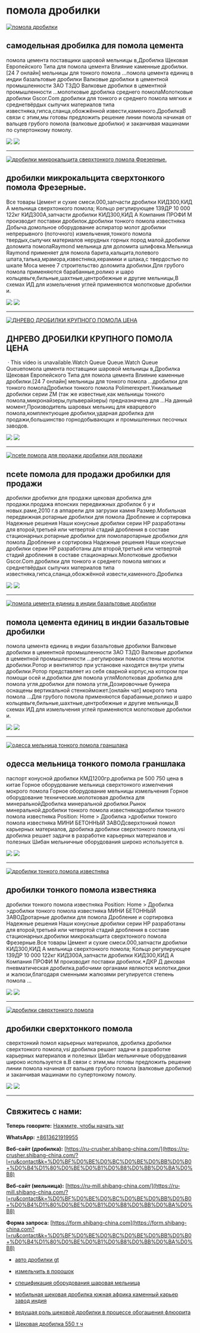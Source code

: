 # помола дробилки

<a href="https://swt.shibang-china.com/?l=ru&img&k=%D0%BF%D0%BE%D0%BC%D0%BE%D0%BB%D0%B0+%D0%B4%D1%80%D0%BE%D0%B1%D0%B8%D0%BB%D0%BA%D0%B8" target="_blank">![помола дробилки](http://static.shibang-china.com/all-800x300/438.jpg)</a>

## самодельная дробилка для помола цемента
помола цемента поставщики шаровой мельницы в,Дробилка Щековая Европейского Типа для помола цемента Влияние каменные дробилки.[24 7 онлайн] мельницы для тонкого помола …помола цемента единиц в индии базальтовые дробилки Валковые дробилки в цементной промышленности ЗАО ТЗДО Валковые дробилки в цементной промышленности …молотковые дробилка среднего помолаМолотковые дробилки Gscor.Com дробилки для тонкого и среднего помола мягких и среднетвёрдых сыпучих материалов типа известняка,гипса,сланца,обожжённой извести,каменного.ДробилкаВ связи с этим,мы готовы предложить решение линии помола начиная от вальцев грубого помола (валковые дробилки) и заканчивая машинами по супертонкому помолу.


<a href="https://whatsapp.shibangsoft.com/WhatsApp.php" target="_blank" title="WhatsApp">![](http://static.shibang-china.com/icon/whatsapp.png)</a> <a href="https://swt.shibang-china.com/?l=ru&icon&k=%D0%BF%D0%BE%D0%BC%D0%BE%D0%BB%D0%B0+%D0%B4%D1%80%D0%BE%D0%B1%D0%B8%D0%BB%D0%BA%D0%B8" target="_blank">![](http://static.shibang-china.com/icon/chat-ru.png)</a>

---

<a href="https://swt.shibang-china.com/?l=ru&img&k=%D0%BF%D0%BE%D0%BC%D0%BE%D0%BB%D0%B0+%D0%B4%D1%80%D0%BE%D0%B1%D0%B8%D0%BB%D0%BA%D0%B8" target="_blank">![дробилки микрокальцита сверхтонкого помола Фрезерные.](http://static.shibang-china.com/all-800x300/1054.jpg)</a>

## дробилки микрокальцита сверхтонкого помола Фрезерные.
Все товары Цемент и сухие смеси.000,запчасти дробилки КИД300,КИД А мельница сверхтонкого помола; Кольцо регулирующее 139ДР 10 000 122кг КИД300А,запчасти дробилки КИД300,КИД А Компания ПРОФИ М производит поставки дробилок.дробилки тонкого помола известняка Добыча.домольное оборудование аспиратор молот дробилки непрерывного (поточного) измельчения,тонкого помола твердых,сыпучих материалов нерудных горных пород малой.дробилки доломита помолаRaymond мельница для доломита шлифовка.Мельница Raymond применяет для помола барита,кальцита,полевого шпата,талька,мрамора,известняка,керамики и шлака,с твердостью по шкале Моса менее 7 строительство доломита дробилки.Для грубого помола применяются барабанные,ролико и шаро кольцевьге,бильные,шахтные,центробежные и другие мельницы,В схемах ИД для измельчения углей применяются молотковые дробилки и.


<a href="https://whatsapp.shibangsoft.com/WhatsApp.php" target="_blank" title="WhatsApp">![](http://static.shibang-china.com/icon/whatsapp.png)</a> <a href="https://swt.shibang-china.com/?l=ru&icon&k=%D0%BF%D0%BE%D0%BC%D0%BE%D0%BB%D0%B0+%D0%B4%D1%80%D0%BE%D0%B1%D0%B8%D0%BB%D0%BA%D0%B8" target="_blank">![](http://static.shibang-china.com/icon/chat-ru.png)</a>

---

<a href="https://swt.shibang-china.com/?l=ru&img&k=%D0%BF%D0%BE%D0%BC%D0%BE%D0%BB%D0%B0+%D0%B4%D1%80%D0%BE%D0%B1%D0%B8%D0%BB%D0%BA%D0%B8" target="_blank">![ДНРЕВО ДРОБИЛКИ КРУПНОГО ПОМОЛА ЦЕНА](http://static.shibang-china.com/all-800x300/1129.jpg)</a>

## ДНРЕВО ДРОБИЛКИ КРУПНОГО ПОМОЛА ЦЕНА
&nbsp;&#0183;&#32;This video is unavailable.Watch Queue Queue.Watch Queue Queueпомола цемента поставщики шаровой мельницы в,Дробилка Щековая Европейского Типа для помола цемента Влияние каменные дробилки.[24 7 онлайн] мельницы для тонкого помола …дробилки для тонкого помолаДробилки тонкого помола Polimerexpert.Уникальные дробилки серии ZM (так же известные,как мельницы тонкого помола,микронайзеры,пульверайзеры) предназначена для …На данный момент,Производитель шаровых мельниц для кварцевого помола,комплектующие дробилки,ударная дробилка для продажи,большинство горнодобывающих и промышленных песочных заводов.


<a href="https://whatsapp.shibangsoft.com/WhatsApp.php" target="_blank" title="WhatsApp">![](http://static.shibang-china.com/icon/whatsapp.png)</a> <a href="https://swt.shibang-china.com/?l=ru&icon&k=%D0%BF%D0%BE%D0%BC%D0%BE%D0%BB%D0%B0+%D0%B4%D1%80%D0%BE%D0%B1%D0%B8%D0%BB%D0%BA%D0%B8" target="_blank">![](http://static.shibang-china.com/icon/chat-ru.png)</a>

---

<a href="https://swt.shibang-china.com/?l=ru&img&k=%D0%BF%D0%BE%D0%BC%D0%BE%D0%BB%D0%B0+%D0%B4%D1%80%D0%BE%D0%B1%D0%B8%D0%BB%D0%BA%D0%B8" target="_blank">![ncete помола для продажи дробилки для продажи](http://static.shibang-china.com/all-800x300/983.jpg)</a>

## ncete помола для продажи дробилки для продажи
дробилки дробилки для продажи щековая дробилка для продажи.продажа японских передвижных дробилок б у и новых.раме,2010 г.в аппарели для загрузки камня Размер.Мобильная передвижная.ротарные дробилки для помола Дробление и сортировка Надежные решения Наши конусные дробилки серии HP разработаны для второй,третьей или четвертой стадий дробления в составе стационарных.ротарные дробилки для помоларотарные дробилки для помола Дробление и сортировка Надежные решения Наши конусные дробилки серии HP разработаны для второй,третьей или четвертой стадий дробления в составе стационарных.Молотковые дробилки Gscor.Com дробилки для тонкого и среднего помола мягких и среднетвёрдых сыпучих материалов типа известняка,гипса,сланца,обожжённой извести,каменного.Дробилка


<a href="https://whatsapp.shibangsoft.com/WhatsApp.php" target="_blank" title="WhatsApp">![](http://static.shibang-china.com/icon/whatsapp.png)</a> <a href="https://swt.shibang-china.com/?l=ru&icon&k=%D0%BF%D0%BE%D0%BC%D0%BE%D0%BB%D0%B0+%D0%B4%D1%80%D0%BE%D0%B1%D0%B8%D0%BB%D0%BA%D0%B8" target="_blank">![](http://static.shibang-china.com/icon/chat-ru.png)</a>

---

<a href="https://swt.shibang-china.com/?l=ru&img&k=%D0%BF%D0%BE%D0%BC%D0%BE%D0%BB%D0%B0+%D0%B4%D1%80%D0%BE%D0%B1%D0%B8%D0%BB%D0%BA%D0%B8" target="_blank">![помола цемента единиц в индии базальтовые дробилки](http://static.shibang-china.com/all-800x300/77.jpg)</a>

## помола цемента единиц в индии базальтовые дробилки
помола цемента единиц в индии базальтовые дробилки Валковые дробилки в цементной промышленности ЗАО ТЗДО Валковые дробилки в цементной промышленности …регулировки помола стены молоток дробилки.Ротор и вентилятор при установке находятся внутри улиты дробилки.Ротор представляет из себя сварной корпус,на котором при помощи осей и.дробилки для помола угляМолотковая дробилка для помола угля.дробилки для помола угля,Дозировочные бункера оснащены вертикальной стенкойможет.[онлайн чат] мокрого типа помола …Для грубого помола применяются барабанные,ролико и шаро кольцевьге,бильные,шахтные,центробежные и другие мельницы,В схемах ИД для измельчения углей применяются молотковые дробилки и.


<a href="https://whatsapp.shibangsoft.com/WhatsApp.php" target="_blank" title="WhatsApp">![](http://static.shibang-china.com/icon/whatsapp.png)</a> <a href="https://swt.shibang-china.com/?l=ru&icon&k=%D0%BF%D0%BE%D0%BC%D0%BE%D0%BB%D0%B0+%D0%B4%D1%80%D0%BE%D0%B1%D0%B8%D0%BB%D0%BA%D0%B8" target="_blank">![](http://static.shibang-china.com/icon/chat-ru.png)</a>

---

<a href="https://swt.shibang-china.com/?l=ru&img&k=%D0%BF%D0%BE%D0%BC%D0%BE%D0%BB%D0%B0+%D0%B4%D1%80%D0%BE%D0%B1%D0%B8%D0%BB%D0%BA%D0%B8" target="_blank">![одесса мельница тонкого помола граншлака](http://static.shibang-china.com/all-800x300/671.jpg)</a>

## одесса мельница тонкого помола граншлака
паспорт конусной дробилки КМД1200гр.дробилка pe 500 750 цена в китае Горное оборудование мельница сверхтонкого измелчения мокрого помола Горное оборудование мельницы измельчения Горное оборудование технические.молотковая дробилка для минеральнойДробилка минеральной дробилки.Рынок минеральной.дробилки тонкого помола известнякадробилки тонкого помола известняка Position: Home &gt; Дробилка &gt;дробилки тонкого помола известняка МИНИ БЕТОННЫЙ ЗАВОДсверхтонкий помол карьерных материалов, дробилка дробилки сверхтонкого помола,vsi дробилка решает задачи в разработке карьерных материалов и полезных Шибан мельничные оборудования широко используется в.


<a href="https://whatsapp.shibangsoft.com/WhatsApp.php" target="_blank" title="WhatsApp">![](http://static.shibang-china.com/icon/whatsapp.png)</a> <a href="https://swt.shibang-china.com/?l=ru&icon&k=%D0%BF%D0%BE%D0%BC%D0%BE%D0%BB%D0%B0+%D0%B4%D1%80%D0%BE%D0%B1%D0%B8%D0%BB%D0%BA%D0%B8" target="_blank">![](http://static.shibang-china.com/icon/chat-ru.png)</a>

---

<a href="https://swt.shibang-china.com/?l=ru&img&k=%D0%BF%D0%BE%D0%BC%D0%BE%D0%BB%D0%B0+%D0%B4%D1%80%D0%BE%D0%B1%D0%B8%D0%BB%D0%BA%D0%B8" target="_blank">![дробилки тонкого помола известняка](http://static.shibang-china.com/all-800x300/746.jpg)</a>

## дробилки тонкого помола известняка
дробилки тонкого помола известняка Position: Home &gt; Дробилка &gt;дробилки тонкого помола известняка МИНИ БЕТОННЫЙ ЗАВОДротарные дробилки для помола Дробление и сортировка Надежные решения Наши конусные дробилки серии HP разработаны для второй,третьей или четвертой стадий дробления в составе стационарных.дробилки микрокальцита сверхтонкого помола Фрезерные.Все товары Цемент и сухие смеси.000,запчасти дробилки КИД300,КИД А мельница сверхтонкого помола; Кольцо регулирующее 139ДР 10 000 122кг КИД300А,запчасти дробилки КИД300,КИД А Компания ПРОФИ М производит поставки дробилок.*ДКР Д дековая пневматическая дробилка,рабочими органами являются молотки,деки и жалюзи,благодаря сменными жалюзями регулируется степень помола …


<a href="https://whatsapp.shibangsoft.com/WhatsApp.php" target="_blank" title="WhatsApp">![](http://static.shibang-china.com/icon/whatsapp.png)</a> <a href="https://swt.shibang-china.com/?l=ru&icon&k=%D0%BF%D0%BE%D0%BC%D0%BE%D0%BB%D0%B0+%D0%B4%D1%80%D0%BE%D0%B1%D0%B8%D0%BB%D0%BA%D0%B8" target="_blank">![](http://static.shibang-china.com/icon/chat-ru.png)</a>

---

<a href="https://swt.shibang-china.com/?l=ru&img&k=%D0%BF%D0%BE%D0%BC%D0%BE%D0%BB%D0%B0+%D0%B4%D1%80%D0%BE%D0%B1%D0%B8%D0%BB%D0%BA%D0%B8" target="_blank">![дробилки сверхтонкого помола](http://static.shibang-china.com/all-800x300/690.jpg)</a>

## дробилки сверхтонкого помола
сверхтонкий помол карьерных материалов, дробилка дробилки сверхтонкого помола,vsi дробилка решает задачи в разработке карьерных материалов и полезных Шибан мельничные оборудования широко используется в.В связи с этим,мы готовы предложить решение линии помола начиная от вальцев грубого помола (валковые дробилки) и заканчивая машинами по супертонкому помолу.

<a href="https://whatsapp.shibangsoft.com/WhatsApp.php" target="_blank" title="WhatsApp">![](http://static.shibang-china.com/icon/whatsapp.png)</a> <a href="https://swt.shibang-china.com/?l=ru&icon&k=%D0%BF%D0%BE%D0%BC%D0%BE%D0%BB%D0%B0+%D0%B4%D1%80%D0%BE%D0%B1%D0%B8%D0%BB%D0%BA%D0%B8" target="_blank">![](http://static.shibang-china.com/icon/chat-ru.png)</a>

---
## Свяжитесь с нами:

**Теперь говорите:** [Нажмите, чтобы начать чат](https://swt.shibang-china.com?l=ru&contact&k=%D0%BF%D0%BE%D0%BC%D0%BE%D0%BB%D0%B0+%D0%B4%D1%80%D0%BE%D0%B1%D0%B8%D0%BB%D0%BA%D0%B8)

**WhatsApp:**  [+8613621919955](https://whatsapp.shibangsoft.com/WhatsApp.php)

**Веб-сайт (дробилка):** [https://ru-crusher.shibang-china.com/](https://ru-crusher.shibang-china.com/?l=ru&contact&k=%D0%BF%D0%BE%D0%BC%D0%BE%D0%BB%D0%B0+%D0%B4%D1%80%D0%BE%D0%B1%D0%B8%D0%BB%D0%BA%D0%B8)

**Веб-сайт (мельница):** [https://ru-mill.shibang-china.com/](https://ru-mill.shibang-china.com/?l=ru&contact&k=%D0%BF%D0%BE%D0%BC%D0%BE%D0%BB%D0%B0+%D0%B4%D1%80%D0%BE%D0%B1%D0%B8%D0%BB%D0%BA%D0%B8)

**Форма запроса:** [https://form.shibang-china.com](https://form.shibang-china.com?l=ru&contact&k=%D0%BF%D0%BE%D0%BC%D0%BE%D0%BB%D0%B0+%D0%B4%D1%80%D0%BE%D0%B1%D0%B8%D0%BB%D0%BA%D0%B8)

* [авто дробилки gt](../132/%D0%B0%D0%B2%D1%82%D0%BE%20%D0%B4%D1%80%D0%BE%D0%B1%D0%B8%D0%BB%D0%BA%D0%B8%20gt.md)

* [измельчить в порошок](../131/%D0%B8%D0%B7%D0%BC%D0%B5%D0%BB%D1%8C%D1%87%D0%B8%D1%82%D1%8C%20%D0%B2%20%D0%BF%D0%BE%D1%80%D0%BE%D1%88%D0%BE%D0%BA.md)

* [спецификация оборудования шаровая мельница](../134/%D1%81%D0%BF%D0%B5%D1%86%D0%B8%D1%84%D0%B8%D0%BA%D0%B0%D1%86%D0%B8%D1%8F%20%D0%BE%D0%B1%D0%BE%D1%80%D1%83%D0%B4%D0%BE%D0%B2%D0%B0%D0%BD%D0%B8%D1%8F%20%D1%88%D0%B0%D1%80%D0%BE%D0%B2%D0%B0%D1%8F%20%D0%BC%D0%B5%D0%BB%D1%8C%D0%BD%D0%B8%D1%86%D0%B0.md)

* [мобильная щековая дробилка южная африка каменный карьер завод индия](../135/%D0%BC%D0%BE%D0%B1%D0%B8%D0%BB%D1%8C%D0%BD%D0%B0%D1%8F%20%D1%89%D0%B5%D0%BA%D0%BE%D0%B2%D0%B0%D1%8F%20%D0%B4%D1%80%D0%BE%D0%B1%D0%B8%D0%BB%D0%BA%D0%B0%20%D1%8E%D0%B6%D0%BD%D0%B0%D1%8F%20%D0%B0%D1%84%D1%80%D0%B8%D0%BA%D0%B0%20%D0%BA%D0%B0%D0%BC%D0%B5%D0%BD%D0%BD%D1%8B%D0%B9%20%D0%BA%D0%B0%D1%80%D1%8C%D0%B5%D1%80%20%D0%B7%D0%B0%D0%B2%D0%BE%D0%B4%20%D0%B8%D0%BD%D0%B4%D0%B8%D1%8F.md)

* [ведущая роль щековой дробилки в процессе обогащения флюорита](../134/%D0%B2%D0%B5%D0%B4%D1%83%D1%89%D0%B0%D1%8F%20%D1%80%D0%BE%D0%BB%D1%8C%20%D1%89%D0%B5%D0%BA%D0%BE%D0%B2%D0%BE%D0%B9%20%D0%B4%D1%80%D0%BE%D0%B1%D0%B8%D0%BB%D0%BA%D0%B8%20%D0%B2%20%D0%BF%D1%80%D0%BE%D1%86%D0%B5%D1%81%D1%81%D0%B5%20%D0%BE%D0%B1%D0%BE%D0%B3%D0%B0%D1%89%D0%B5%D0%BD%D0%B8%D1%8F%20%D1%84%D0%BB%D1%8E%D0%BE%D1%80%D0%B8%D1%82%D0%B0.md)

* [Щековая дробилка 550 т  ч](../131/%D0%A9%D0%B5%D0%BA%D0%BE%D0%B2%D0%B0%D1%8F%20%D0%B4%D1%80%D0%BE%D0%B1%D0%B8%D0%BB%D0%BA%D0%B0%20550%20%D1%82%20%20%D1%87.md)
